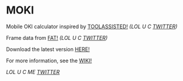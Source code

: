 # MOKI
Mobile OKI calculator inspired by <a href="https://www.github.com/toolassisted">TOOLASSISTED!</a> _(LOL U C <a href="https://twitter.com/TOOLASSlSTED">TWITTER</a>)_

Frame data from <a href="https://fullmeter.com/">FAT!</a> _(LOL U C <a href="https://twitter.com/D4RK_ONION">TWITTER</a>)_

Download the latest version <a href="https://github.com/DoctorBearPhD/MOKI/releases/latest">HERE!</a>

For more information, see the <a href="https://github.com/DoctorBearPhD/MOKI/wiki">WIKI!</a>

_LOL U C ME <a href="https://twitter.com/DoctorBearPhD">TWITTER</a>_
